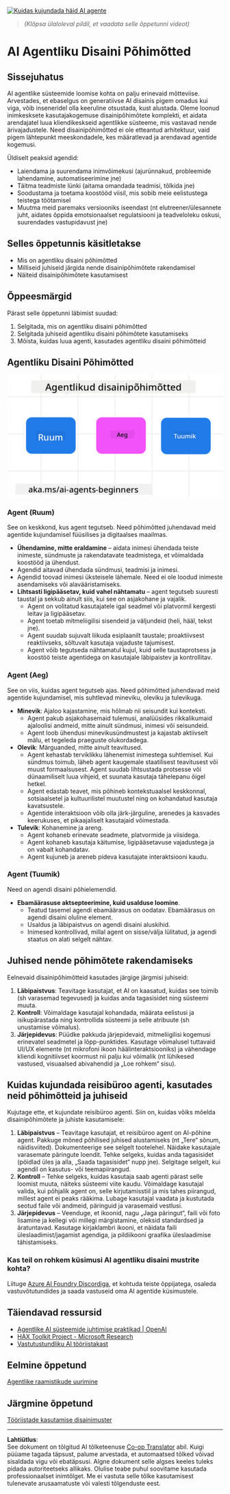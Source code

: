 <!--
CO_OP_TRANSLATOR_METADATA:
{
  "original_hash": "4c46e4ff9e349c521e2b0b17f51afa64",
  "translation_date": "2025-10-11T11:21:25+00:00",
  "source_file": "03-agentic-design-patterns/README.md",
  "language_code": "et"
}
-->
[![Kuidas kujundada häid AI agente](../../../translated_images/lesson-3-thumbnail.1092dd7a8f1074a5b26e35aa8f810814e05a22fed1765c20c14b2b508c7ae379.et.png)](https://youtu.be/m9lM8qqoOEA?si=4KimounNKvArQQ0K)

> _(Klõpsa ülaloleval pildil, et vaadata selle õppetunni videot)_
# AI Agentliku Disaini Põhimõtted

## Sissejuhatus

AI agentlike süsteemide loomise kohta on palju erinevaid mõtteviise. Arvestades, et ebaselgus on generatiivse AI disainis pigem omadus kui viga, võib inseneridel olla keeruline otsustada, kust alustada. Oleme loonud inimkesksete kasutajakogemuse disainipõhimõtete komplekti, et aidata arendajatel luua kliendikeskseid agentlikke süsteeme, mis vastavad nende ärivajadustele. Need disainipõhimõtted ei ole etteantud arhitektuur, vaid pigem lähtepunkt meeskondadele, kes määratlevad ja arendavad agentide kogemusi.

Üldiselt peaksid agendid:

- Laiendama ja suurendama inimvõimekusi (ajurünnakud, probleemide lahendamine, automatiseerimine jne)
- Täitma teadmiste lünki (aitama omandada teadmisi, tõlkida jne)
- Soodustama ja toetama koostööd viisil, mis sobib meie eelistustega teistega töötamisel
- Muutma meid paremaks versiooniks iseendast (nt elutreener/ülesannete juht, aidates õppida emotsionaalset regulatsiooni ja teadveloleku oskusi, suurendades vastupidavust jne)

## Selles õppetunnis käsitletakse

- Mis on agentliku disaini põhimõtted
- Milliseid juhiseid järgida nende disainipõhimõtete rakendamisel
- Näiteid disainipõhimõtete kasutamisest

## Õppeesmärgid

Pärast selle õppetunni läbimist suudad:

1. Selgitada, mis on agentliku disaini põhimõtted
2. Selgitada juhiseid agentliku disaini põhimõtete kasutamiseks
3. Mõista, kuidas luua agenti, kasutades agentliku disaini põhimõtteid

## Agentliku Disaini Põhimõtted

![Agentliku Disaini Põhimõtted](../../../translated_images/agentic-design-principles.1cfdf8b6d3cc73c2b738951ee7b2043e224441d98babcf654be69d866120f93a.et.png)

### Agent (Ruum)

See on keskkond, kus agent tegutseb. Need põhimõtted juhendavad meid agentide kujundamisel füüsilises ja digitaalses maailmas.

- **Ühendamine, mitte eraldamine** – aidata inimesi ühendada teiste inimeste, sündmuste ja rakendatavate teadmistega, et võimaldada koostööd ja ühendust.
- Agendid aitavad ühendada sündmusi, teadmisi ja inimesi.
- Agendid toovad inimesi üksteisele lähemale. Need ei ole loodud inimeste asendamiseks või alavääristamiseks.
- **Lihtsasti ligipääsetav, kuid vahel nähtamatu** – agent tegutseb suuresti taustal ja sekkub ainult siis, kui see on asjakohane ja vajalik.
  - Agent on volitatud kasutajatele igal seadmel või platvormil kergesti leitav ja ligipääsetav.
  - Agent toetab mitmeliigilisi sisendeid ja väljundeid (heli, hääl, tekst jne).
  - Agent suudab sujuvalt liikuda esiplaanilt taustale; proaktiivsest reaktiivseks, sõltuvalt kasutaja vajaduste tajumisest.
  - Agent võib tegutseda nähtamatul kujul, kuid selle taustaprotsess ja koostöö teiste agentidega on kasutajale läbipaistev ja kontrollitav.

### Agent (Aeg)

See on viis, kuidas agent tegutseb ajas. Need põhimõtted juhendavad meid agentide kujundamisel, mis suhtlevad mineviku, oleviku ja tulevikuga.

- **Minevik**: Ajaloo kajastamine, mis hõlmab nii seisundit kui konteksti.
  - Agent pakub asjakohasemaid tulemusi, analüüsides rikkalikumaid ajaloolisi andmeid, mitte ainult sündmusi, inimesi või seisundeid.
  - Agent loob ühendusi minevikusündmustest ja kajastab aktiivselt mälu, et tegeleda praeguste olukordadega.
- **Olevik**: Märguanded, mitte ainult teavitused.
  - Agent kehastab terviklikku lähenemist inimestega suhtlemisel. Kui sündmus toimub, läheb agent kaugemale staatilisest teavitusest või muust formaalsusest. Agent suudab lihtsustada protsesse või dünaamiliselt luua vihjeid, et suunata kasutaja tähelepanu õigel hetkel.
  - Agent edastab teavet, mis põhineb kontekstuaalsel keskkonnal, sotsiaalsetel ja kultuurilistel muutustel ning on kohandatud kasutaja kavatsustele.
  - Agentide interaktsioon võib olla järk-järguline, arenedes ja kasvades keerukuses, et pikaajaliselt kasutajaid võimestada.
- **Tulevik**: Kohanemine ja areng.
  - Agent kohaneb erinevate seadmete, platvormide ja viisidega.
  - Agent kohaneb kasutaja käitumise, ligipääsetavuse vajadustega ja on vabalt kohandatav.
  - Agent kujuneb ja areneb pideva kasutajate interaktsiooni kaudu.

### Agent (Tuumik)

Need on agendi disaini põhielemendid.

- **Ebamäärasuse aktsepteerimine, kuid usalduse loomine**.
  - Teatud tasemel agendi ebamäärasus on oodatav. Ebamäärasus on agendi disaini oluline element.
  - Usaldus ja läbipaistvus on agendi disaini aluskihid.
  - Inimesed kontrollivad, millal agent on sisse/välja lülitatud, ja agendi staatus on alati selgelt nähtav.

## Juhised nende põhimõtete rakendamiseks

Eelnevaid disainipõhimõtteid kasutades järgige järgmisi juhiseid:

1. **Läbipaistvus**: Teavitage kasutajat, et AI on kaasatud, kuidas see toimib (sh varasemad tegevused) ja kuidas anda tagasisidet ning süsteemi muuta.
2. **Kontroll**: Võimaldage kasutajal kohandada, määrata eelistusi ja isikupärastada ning kontrollida süsteemi ja selle atribuute (sh unustamise võimalus).
3. **Järjepidevus**: Püüdke pakkuda järjepidevaid, mitmeliigilisi kogemusi erinevatel seadmetel ja lõpp-punktides. Kasutage võimalusel tuttavaid UI/UX elemente (nt mikrofoni ikoon häälinteraktsiooniks) ja vähendage kliendi kognitiivset koormust nii palju kui võimalik (nt lühikesed vastused, visuaalsed abivahendid ja „Loe rohkem“ sisu).

## Kuidas kujundada reisibüroo agenti, kasutades neid põhimõtteid ja juhiseid

Kujutage ette, et kujundate reisibüroo agenti. Siin on, kuidas võiks mõelda disainipõhimõtete ja juhiste kasutamisele:

1. **Läbipaistvus** – Teavitage kasutajat, et reisibüroo agent on AI-põhine agent. Pakkuge mõned põhilised juhised alustamiseks (nt „Tere“ sõnum, näidisviited). Dokumenteerige see selgelt tootelehel. Näidake kasutajale varasemate päringute loendit. Tehke selgeks, kuidas anda tagasisidet (pöidlad üles ja alla, „Saada tagasisidet“ nupp jne). Selgitage selgelt, kui agendil on kasutus- või teemapiirangud.
2. **Kontroll** – Tehke selgeks, kuidas kasutaja saab agenti pärast selle loomist muuta, näiteks süsteemi viite kaudu. Võimaldage kasutajal valida, kui põhjalik agent on, selle kirjutamisstiil ja mis tahes piirangud, millest agent ei peaks rääkima. Lubage kasutajal vaadata ja kustutada seotud faile või andmeid, päringuid ja varasemaid vestlusi.
3. **Järjepidevus** – Veenduge, et ikoonid, nagu „Jaga päringut“, faili või foto lisamine ja kellegi või millegi märgistamine, oleksid standardsed ja äratuntavad. Kasutage kirjaklambri ikooni, et näidata faili üleslaadimist/jagamist agendiga, ja pildiikooni graafika üleslaadimise tähistamiseks.

### Kas teil on rohkem küsimusi AI agentliku disaini mustrite kohta?

Liituge [Azure AI Foundry Discordiga](https://aka.ms/ai-agents/discord), et kohtuda teiste õppijatega, osaleda vastuvõtutundides ja saada vastuseid oma AI agentide küsimustele.

## Täiendavad ressursid

- <a href="https://openai.com" target="_blank">Agentlike AI süsteemide juhtimise praktikad | OpenAI</a>
- <a href="https://microsoft.com" target="_blank">HAX Toolkit Project - Microsoft Research</a>
- <a href="https://responsibleaitoolbox.ai" target="_blank">Vastutustundliku AI tööriistakast</a>

## Eelmine õppetund

[Agentlike raamistikude uurimine](../02-explore-agentic-frameworks/README.md)

## Järgmine õppetund

[Tööriistade kasutamise disainimuster](../04-tool-use/README.md)

---

**Lahtiütlus**:  
See dokument on tõlgitud AI tõlketeenuse [Co-op Translator](https://github.com/Azure/co-op-translator) abil. Kuigi püüame tagada täpsust, palume arvestada, et automaatsed tõlked võivad sisaldada vigu või ebatäpsusi. Algne dokument selle algses keeles tuleks pidada autoriteetseks allikaks. Olulise teabe puhul soovitame kasutada professionaalset inimtõlget. Me ei vastuta selle tõlke kasutamisest tulenevate arusaamatuste või valesti tõlgenduste eest.